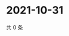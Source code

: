 # 2021-10-31

共 0 条

<!-- BEGIN WEIBO -->
<!-- 最后更新时间 Sun Oct 31 2021 11:14:33 GMT+0800 (China Standard Time) -->

<!-- END WEIBO -->
